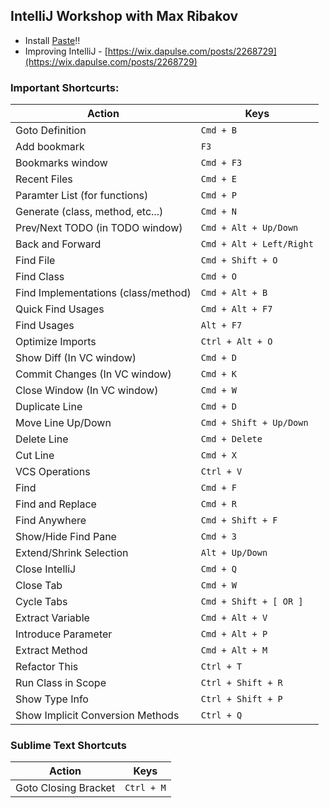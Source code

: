 ## IntelliJ Workshop with Max Ribakov

* Install [Paste](https://itunes.apple.com/us/app/paste-clipboard-history-manager/id967805235?mt=12)!!
* Improving IntelliJ - [https://wix.dapulse.com/posts/2268729](https://wix.dapulse.com/posts/2268729)

### Important Shortcurts:

| Action | Keys |
| --- | --- |
| Goto Definition                     | `Cmd + B`|
| Add bookmark                        | `F3`|
| Bookmarks window                    | `Cmd + F3`|
| Recent Files                        | `Cmd + E`|
| Paramter List (for functions)       | `Cmd + P`|
| Generate (class, method, etc...)    | `Cmd + N`|
| Prev/Next TODO (in TODO window)     | `Cmd + Alt + Up/Down`|
| Back and Forward                    | `Cmd + Alt + Left/Right`|
| Find File                           | `Cmd + Shift + O`|
| Find Class                          | `Cmd + O`|
| Find Implementations (class/method) | `Cmd + Alt + B`|
| Quick Find Usages                   | `Cmd + Alt + F7`|
| Find Usages                         | `Alt + F7`|
| Optimize Imports                    | `Ctrl + Alt + O`|
| Show Diff (In VC window)            | `Cmd + D`|
| Commit Changes (In VC window)       | `Cmd + K`|
| Close Window (In VC window)         | `Cmd + W`|
| Duplicate Line                      | `Cmd + D`|
| Move Line Up/Down                   | `Cmd + Shift + Up/Down`|
| Delete Line                         | `Cmd + Delete`|
| Cut Line                            | `Cmd + X`|
| VCS Operations                      | `Ctrl + V`|
| Find                                | `Cmd + F`|
| Find and Replace                    | `Cmd + R`|
| Find Anywhere                       | `Cmd + Shift + F`|
| Show/Hide Find Pane                 | `Cmd + 3`|
| Extend/Shrink Selection             | `Alt + Up/Down`|
| Close IntelliJ                      | `Cmd + Q`|
| Close Tab                           | `Cmd + W`|
| Cycle Tabs                          | `Cmd + Shift + [ OR ]`|
| Extract Variable                    | `Cmd + Alt + V`|
| Introduce Parameter                 | `Cmd + Alt + P`|
| Extract Method                      | `Cmd + Alt + M`|
| Refactor This                       | `Ctrl + T`|
| Run Class in Scope                  | `Ctrl + Shift + R`|
| Show Type Info 						  | `Ctrl + Shift + P`|
| Show Implicit Conversion Methods 	  | `Ctrl + Q`|


### Sublime Text Shortcuts
| Action | Keys |
| --- | --- |
|Goto Closing Bracket | `Ctrl + M` |